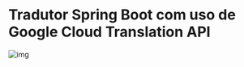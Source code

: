 # Tradutor Spring Boot com uso de Google Cloud Translation API

![img](https://github.com/user-attachments/assets/e7cb4361-9dfa-48cf-83c4-ea979a90ae16)

